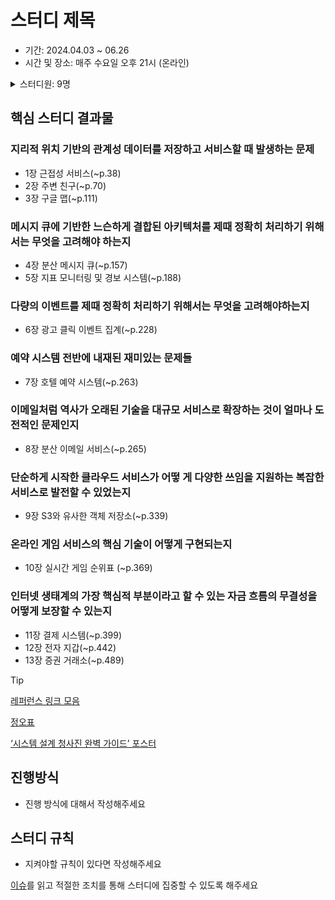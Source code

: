 # 스터디 제목

- 기간: 2024.04.03 ~ 06.26
- 시간 및 장소: 매주 수요일 오후 21시 (온라인)

<details>
<summary>스터디원: 9명</summary>

> [@doxxx93](https://www.github.com/doxxx93)  
> [@im-gnar](https://www.github.com/im-gnar)  
> [@hobeen-kim](https://www.github.com/hobeen-kim)  
> [@sue4869](https://www.github.com/sue4869)  
> [@this-is-spear](https://www.github.com/this-is-spear)  
> [@ujin2021](https://www.github.com/ujin2021)  
> [@meengi07](https://www.github.com/meengi07)  
> [@limhaneul12](https://www.github.com/limhaneul12)  
> [@Yesung-Han](https://www.github.com/Yesung-Han)  
</details>

## 핵심 스터디 결과물

### 지리적 위치 기반의 관계성 데이터를 저장하고 서비스할 때 발생하는 문제

- 1장 근접성 서비스(~p.38)
- 2장 주변 친구(~p.70)
- 3장 구글 맵(~p.111)

### 메시지 큐에 기반한 느슨하게 결합된 아키텍처를 제때 정확히 처리하기 위해서는 무엇을 고려해야 하는지

- 4장 분산 메시지 큐(~p.157)
- 5장 지표 모니터링 및 경보 시스템(~p.188)

### 다량의 이벤트를 제때 정확히 처리하기 위해서는 무엇을 고려해야하는지

- 6장 광고 클릭 이벤트 집계(~p.228)

### 예약 시스템 전반에 내재된 재미있는 문제들

- 7장 호텔 예약 시스템(~p.263)

### 이메일처럼 역사가 오래된 기술을 대규모 서비스로 확장하는 것이 얼마나 도전적인 문제인지

- 8장 분산 이메일 서비스(~p.265)

### 단순하게 시작한 클라우드 서비스가 어떻 게 다양한 쓰임을 지원하는 복잡한 서비스로 발전할 수 있었는지

- 9장 S3와 유사한 객체 저장소(~p.339)

### 온라인 게임 서비스의 핵심 기술이 어떻게 구현되는지

- 10장 실시간 게임 순위표 (~p.369)

### 인터넷 생태계의 가장 핵심적 부분이라고 할 수 있는 자금 흐름의 무결성을 어떻게 보장할 수 있는지

- 11장 결제 시스템(~p.399)
- 12장 전자 지갑(~p.442)
- 13장 증권 거래소(~p.489)

> [!TIP]
> [레퍼런스 링크 모음](references/links.md)
> 
> [정오표](https://docs.google.com/document/d/1_XOxviys7_dhajVv74Lu1_pWmnOEwhLS7PvXzyUb8kQ/edit)
> 
> [‘시스템 설계 청사진 완벽 가이드’ 포스터](https://tinyurl.com/4mwdh72c)

## 진행방식

- 진행 방식에 대해서 작성해주세요

## 스터디 규칙

- 지켜야할 규칙이 있다면 작성해주세요

[이슈](https://github.com/Learning-Is-Vital-In-Development/study-template/issues)를 읽고 적절한 조치를 통해 스터디에 집중할 수 있도록 해주세요
